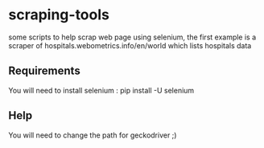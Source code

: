 # scraping-tools
some scripts to help scrap web page using selenium, the first example is a scraper of hospitals.webometrics.info/en/world which lists hospitals data 

## Requirements 
You will need to install selenium  :  pip install -U selenium

## Help
You will need to change the path for geckodriver ;)
